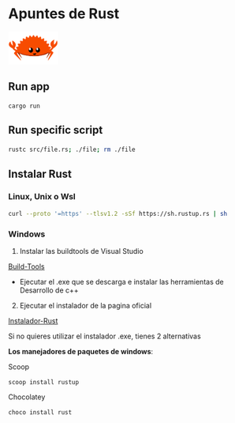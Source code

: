 # Apuntes de Rust 

<img src=".\assets\rustacean-flat-happy.svg" width="20%" alt="ferris-rust-mascot">

## Run app

```
cargo run
```

## Run specific script

```sh
rustc src/file.rs; ./file; rm ./file
```

## Instalar Rust 

### Linux, Unix o Wsl

```sh
curl --proto '=https' --tlsv1.2 -sSf https://sh.rustup.rs | sh
```

### Windows

1. Instalar las buildtools de Visual Studio 

[Build-Tools](https://visualstudio.microsoft.com/thank-you-downloading-visual-studio/?sku=BuildTools)

* Ejecutar el .exe que se descarga e instalar las herramientas de Desarrollo de c++

2. Ejecutar el instalador de la pagina oficial

[Instalador-Rust](https://www.rust-lang.org/tools/install)

Si no quieres utilizar el instalador .exe, tienes 2 alternativas

**Los manejadores de paquetes de windows**:
 
Scoop

```
scoop install rustup
```

Chocolatey

```
choco install rust
```